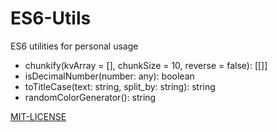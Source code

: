 # ES6-Utils
ES6 utilities for personal usage

- chunkify(kvArray = [], chunkSize = 10, reverse = false): [[]]
- isDecimalNumber(number: any): boolean
- toTitleCase(text: string,  split_by: string): string
- randomColorGenerator(): string

[MIT-LICENSE](./LICENSE)